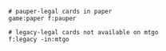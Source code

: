 ```scryfall-extended-multi
# pauper-legal cards in paper
game:paper f:pauper

# legacy-legal cards not available on mtgo
f:legacy -in:mtgo
```